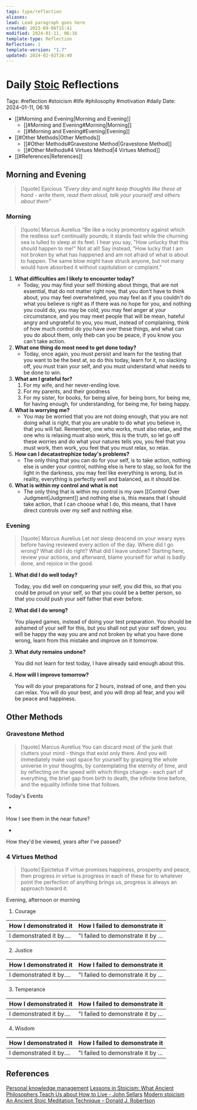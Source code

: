 ```yaml
---
tags: type/reflection
aliases: 
lead: Lead paragraph goes here
created: 2023-09-06T15:41
modified: 2024-01-11, 06:16
template-type: Reflection
Reflection: 1
template-version: "1.7"
updated: 2024-02-02T16:40
---
```

# Daily [Stoic](../SLIP-BOX/Stoicism.md) Reflections

Tags:  #reflection #stoicism #life #philosophy #motivation #daily 
Date: 2024-01-11, 06:16

- [[#Morning and Evening|Morning and Evening]]
	- [[#Morning and Evening#Morning|Morning]]
	- [[#Morning and Evening#Evening|Evening]]
- [[#Other Methods|Other Methods]]
	- [[#Other Methods#Gravestone Method|Gravestone Method]]
	- [[#Other Methods#4 Virtues Method|4 Virtues Method]]
- [[#References|References]]


## Morning and Evening

> [!quote] Epicious 
> _"Every day and night keep thoughts like these at hand - write them, read them aloud, talk your yourself and others about them"_

### Morning

> [!quote] Marcus Aurelius
> "Be like a rocky promontory against which the restless surf continually pounds; it stands fast while the churning sea is lulled to sleep at its feet. I hear you say, "How unlucky that this should happen to me!" Not at all! Say instead, "How lucky that I am not broken by what has happened and am not afraid of what is about to happen. The same blow might have struck anyone, but not many would have absorbed it without capitulation or complaint."

1. **What difficulties am I likely to encounter today?**
	- Today, you may find your self thinking about things, that are not essential, that do not matter right now, that you don't have to think about, you may feel overwhelmed, you may feel as if you couldn't do what you believe is right as if there was no hope for you, and nothing you could do, you may be cold, you may feel anger at your circumstance, and you may meet people that will be mean, hateful angry and ungrateful to you, you must, instead of complaining, think of how much control do you have over these things, and what can you do about them, only theb can you be peace, if you know you can't take action.
2. **What one thing do most need to get done today?**
	- Today, once again, you must persist and learn for the testing that you want to be the best at, so do this today, learn for it, no slacking off, you must train your self, and you must understand what needs to be done to win.
3. **What am I grateful for?**
	1. For my wife, and her never-ending love.
	2. For my parents, and their goodness 
	3. For my sister, for books, for being alive, for being born, for being me, for having enough, for understanding, for being me, for being happy. 
4. **What is worrying me?**
	- You may be worried that you are not doing enough, that you are not doing what is right, that you are unable to do what you believe in, that you will fail. Remember, one who works, must also relax, and the one who is relaxing must also work, this is the truth, so let go off these worries and do what your natures tells you, you feel that you must work, then work, you feel that you must relax, so relax.
5. **How can I decatastrophize today's problems?**
	- The only thing that you can do for your self, is to take action, nothing else is under your control, nothing else is here to stay, so look for the light in the darkness, you may feel like everything is wrong, but in reality, everything is perfectly well and balanced, as it should be.
6. **What is within my control and what is not**
	- The only thing that is within my control is my own [[Control Over Judgment|Judgment]] and nothing else is, this means that I should take action, that I can choose what I do, this means, that I have direct controls over my self and nothing else. 

### Evening

> [!quote] Marcus Aurelius
> Let not sleep descend on your weary eyes before having reviewed every action of the day. Where did I go wrong? What did I do right? What did I leave undone? Starting here, review your actions, and afterward, blame yourself for what is badly done, and rejoice in the good.

1. **What did I do well today?**

	Today, you did well on conquering your self, you did this, so that you could be proud on your self, so that you could be a better person, so that you could push your self father that ever before. 

2. **What did I do wrong?**

	You played games, instead of doing your test preparation. You should be ashamed of your self for this, but you shall not put your self down, you will be happy the way you are and not broken by what you have done wrong, learn from this mistake and improve on it tomorrow. 

3. **What duty remains undone?**

	You did not learn for test today, I have already said enough about this. 

5. **How will I improve tomorrow?**

	You will do your preparations for 2 hours, instead of one, and then you can relax. You will do your best, and you will drop all fear, and you will be peace and happiness. 

## Other Methods

### Gravestone Method

> [!quote] Marcus Aurelius
> You can discard most of the junk that clutters your mind - things that exist only there. And you will immediately make vast space for yourself by grasping the whole universe in your thoughts, by contemplating the eternity of time, and by reflecting on the speed with which things change - each part of everything, the brief gap from birth to death, the infinite time before, and the equality infinite time that follows. 

Today's Events 

-

How I see them in the near future? 

-

How they'd be viewed, years after I've passed?

### 4 Virtues Method

> [!quote] Epictetus 
> If virtue promises happiness, prosperity and peace, then progress in virtue is progress in each of these for to whatever point the perfection of anything brings us, progress is always an approach toward it.

Evening, afternoon or morning

1. Courage 

| How I demonstrated it  | How I failed to demonstrate it |
| ------------------- | ---------------- |
| I demonstrated it by....                 | "I failed to demonstrate it by ...              |

2. Justice

| How I demonstrated it  | How I failed to demonstrate it |
| ------------------- | ---------------- |
| I demonstrated it by....                 | "I failed to demonstrate it by ...             

3. Temperance

| How I demonstrated it  | How I failed to demonstrate it |
| ------------------- | ---------------- |
| I demonstrated it by....                 | "I failed to demonstrate it by ...             

4. Wisdom

| How I demonstrated it  | How I failed to demonstrate it |
| ------------------- | ---------------- |
| I demonstrated it by....                 | "I failed to demonstrate it by ...             

## References

[Personal knowledge management](Personal%20knowledge%20management.md)
[Lessons in Stoicism: What Ancient Philosophers Teach Us about How to Live - John Sellars](https://books.google.cz/books/about/Lessons_in_Stoicism.html?id=ky84zQEACAAJ&redir_esc=y)
[Modern stoicism](https://modernstoicism.com/)
[An Ancient Stoic Meditation Technique – Donald J. Robertson](https://donaldrobertson.name/2017/03/22/an-ancient-stoic-meditation-technique/)


